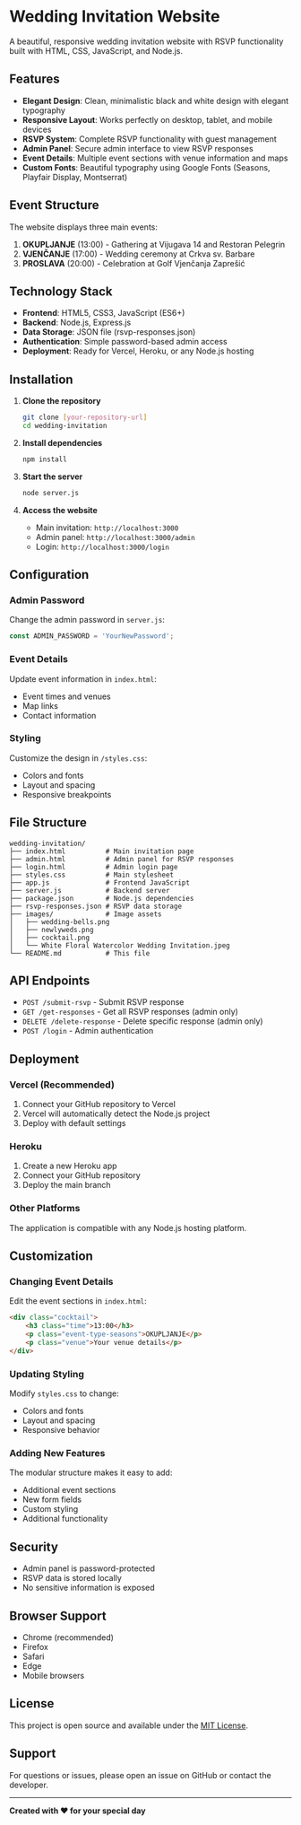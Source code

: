 # Wedding Invitation Website

A beautiful, responsive wedding invitation website with RSVP functionality built with HTML, CSS, JavaScript, and Node.js.

## Features

- **Elegant Design**: Clean, minimalistic black and white design with elegant typography
- **Responsive Layout**: Works perfectly on desktop, tablet, and mobile devices
- **RSVP System**: Complete RSVP functionality with guest management
- **Admin Panel**: Secure admin interface to view RSVP responses
- **Event Details**: Multiple event sections with venue information and maps
- **Custom Fonts**: Beautiful typography using Google Fonts (Seasons, Playfair Display, Montserrat)

## Event Structure

The website displays three main events:
1. **OKUPLJANJE** (13:00) - Gathering at Vijugava 14 and Restoran Pelegrin
2. **VJENČANJE** (17:00) - Wedding ceremony at Crkva sv. Barbare
3. **PROSLAVA** (20:00) - Celebration at Golf Vjenčanja Zaprešić

## Technology Stack

- **Frontend**: HTML5, CSS3, JavaScript (ES6+)
- **Backend**: Node.js, Express.js
- **Data Storage**: JSON file (rsvp-responses.json)
- **Authentication**: Simple password-based admin access
- **Deployment**: Ready for Vercel, Heroku, or any Node.js hosting

## Installation

1. **Clone the repository**
   ```bash
   git clone [your-repository-url]
   cd wedding-invitation
   ```

2. **Install dependencies**
   ```bash
   npm install
   ```

3. **Start the server**
   ```bash
   node server.js
   ```

4. **Access the website**
   - Main invitation: `http://localhost:3000`
   - Admin panel: `http://localhost:3000/admin`
   - Login: `http://localhost:3000/login`

## Configuration

### Admin Password
Change the admin password in `server.js`:
```javascript
const ADMIN_PASSWORD = 'YourNewPassword';
```

### Event Details
Update event information in `index.html`:
- Event times and venues
- Map links
- Contact information

### Styling
Customize the design in `/styles.css`:
- Colors and fonts
- Layout and spacing
- Responsive breakpoints

## File Structure

```
wedding-invitation/
├── index.html          # Main invitation page
├── admin.html          # Admin panel for RSVP responses
├── login.html          # Admin login page
├── styles.css          # Main stylesheet
├── app.js              # Frontend JavaScript
├── server.js           # Backend server
├── package.json        # Node.js dependencies
├── rsvp-responses.json # RSVP data storage
├── images/             # Image assets
│   ├── wedding-bells.png
│   ├── newlyweds.png
│   ├── cocktail.png
│   └── White Floral Watercolor Wedding Invitation.jpeg
└── README.md           # This file
```

## API Endpoints

- `POST /submit-rsvp` - Submit RSVP response
- `GET /get-responses` - Get all RSVP responses (admin only)
- `DELETE /delete-response` - Delete specific response (admin only)
- `POST /login` - Admin authentication

## Deployment

### Vercel (Recommended)
1. Connect your GitHub repository to Vercel
2. Vercel will automatically detect the Node.js project
3. Deploy with default settings

### Heroku
1. Create a new Heroku app
2. Connect your GitHub repository
3. Deploy the main branch

### Other Platforms
The application is compatible with any Node.js hosting platform.

## Customization

### Changing Event Details
Edit the event sections in `index.html`:
```html
<div class="cocktail">
    <h3 class="time">13:00</h3>
    <p class="event-type-seasons">OKUPLJANJE</p>
    <p class="venue">Your venue details</p>
</div>
```

### Updating Styling
Modify `styles.css` to change:
- Colors and fonts
- Layout and spacing
- Responsive behavior

### Adding New Features
The modular structure makes it easy to add:
- Additional event sections
- New form fields
- Custom styling
- Additional functionality

## Security

- Admin panel is password-protected
- RSVP data is stored locally
- No sensitive information is exposed

## Browser Support

- Chrome (recommended)
- Firefox
- Safari
- Edge
- Mobile browsers

## License

This project is open source and available under the [MIT License](LICENSE).

## Support

For questions or issues, please open an issue on GitHub or contact the developer.

---

**Created with ❤️ for your special day** 